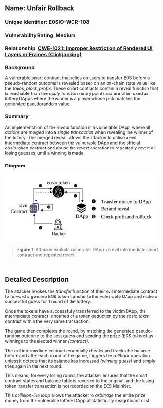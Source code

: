 <br/>

## Name: Unfair Rollback

### Unique Identifier: EOSIO-WCR-108

### Vulnerability Rating: Medium

### Relationship: [CWE-1021: Improper Restriction of Rendered UI Layers or Frames (Clickjacking)](https://cwe.mitre.org/data/definitions/1021.html)

### Background
A vulnerable smart contract that relies on users to transfer EOS before a pseudo-random outcome is revealed based on an on-chain state value like the _tapos_block_prefix_. These smart contracts contain a reveal function that is reachable from the _apply_ function (entry point) and are often used as lottery DApps where the winner is a player whose pick matches the generated pseudorandom value.

### Summary
An implementation of the _reveal_ function in a vulnerable DApp, where all _actions_ are *merged* into a *single transaction* when revealing the winner of the lottery. This merged reveal, allows the attacker to utilise a evil intermediate contract between the vulnerable DApp and the official _eosio.token_ contract and abuse the _revert_ operation to repeatedly revert all losing guesses, until a winning is made.

### Diagram
![token transfer](images/rollback.png)

> **Figure 1.** Attacker exploits vulnerable DApp via evil intermediate smart contract and repeated revert
<br/>

## Detailed Description
The attacker invokes the _transfer_ function of their evil intermediate contract to forward a genuine EOS token transfer to the vulnerable DApp and make a successful guess for 1 round of the lottery.

Once the tokens have successfully transferred to the victim DApp, the intermediate contract is notified of a token deduction by the _eosio.token_ contract within the very same transaction.

The game then completes the round, by matching the generated pseudo-random outcome to the best guess and sending the prize _(EOS tokens)_ as winnings to the elected winner _(contract)_.

The evil intermediate contract essentially checks and tracks the balance before and after each round of the game, triggers the _rollback_ operation unless it detects that its balance has increased _(winning guess)_ and simply tries again in the next round.

This means, for every losing round, the attacker ensures that the smart contract states and balance table is reverted to the original, and the losing token transfer transaction is not recorded on the EOS MainNet.

This _collision-like loop_ allows the attacker to _arbitrage_ the entire prize money from the vulnerable lottery DApp at statistically insignificant cost.
 <br/>
 <br/>
